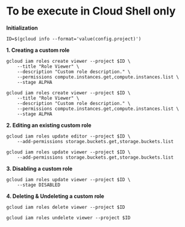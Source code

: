 # **To be execute in Cloud Shell only**

**Initialization**

    ID=$(gcloud info --format='value(config.project)')

**1. Creating a custom role**

    gcloud iam roles create viewer --project $ID \
        --title "Role Viewer" \
        --description "Custom role description." \
        --permissions compute.instances.get,compute.instances.list \
        --stage ALPHA

    gcloud iam roles create viewer --project $ID \
        --title "Role Viewer" \
        --description "Custom role description." \
        --permissions compute.instances.get,compute.instances.list \
        --stage ALPHA


**2. Editing an existing custom role**

    gcloud iam roles update editor --project $ID \
        --add-permissions storage.buckets.get,storage.buckets.list

    gcloud iam roles update viewer --project $ID \
        --add-permissions storage.buckets.get,storage.buckets.list

**3. Disabling a custom role**

    gcloud iam roles update viewer --project $ID \
        --stage DISABLED

**4. Deleting & Undeleting a custom role**

    gcloud iam roles delete viewer --project $ID

    gcloud iam roles undelete viewer --project $ID